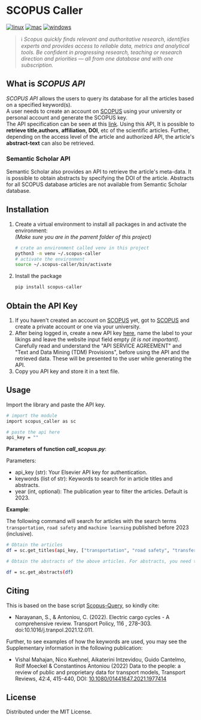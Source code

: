 # SCOPUS Caller

[![linux](https://github.com/vishalmhjn/scopus_caller/actions/workflows/main.yml/badge.svg?branch=master&event=push)](https://github.com/vishalmhjn/scopus_caller/actions/workflows/main.yml)
[![mac](https://github.com/vishalmhjn/scopus_caller/actions/workflows/mac.yml/badge.svg?branch=master&event=push)](https://github.com/vishalmhjn/scopus_caller/actions/workflows/mac.yml)
[![windows](https://github.com/vishalmhjn/scopus_caller/actions/workflows/windows.yml/badge.svg?branch=master&event=push)](https://github.com/vishalmhjn/scopus_caller/actions/workflows/windows.yml)

> ℹ️ _Scopus quickly finds relevant and authoritative research, identifies experts and provides access to reliable data,
> metrics and analytical tools. Be confident in progressing research, teaching or research direction and priorities
> — all from one database and with one subscription._

## What is _SCOPUS API_

_SCOPUS API_ allows the users to query its database for all the articles based on a specified keyword(s).  
A user needs to create an account on [SCOPUS](https://www.elsevier.com/solutions/scopus) using your university or
personal account and generate the SCOPUS key.  
The API specification can be seen at this [link](https://github.com/ElsevierDev/elsapy). Using this API, It is possible
to **retrieve title**,**authors**, **affiliation**, **DOI**, etc of the scientific articles. Further, depending on the
access level of the article and authorized API, the article's **abstract-text** can also be retrieved.

### Semantic Scholar API

Semantic Scholar also provides an API to retrieve the article's meta-data. It is possible to obtain abstracts by
specifying the DOI of the article. Abstracts for all SCOPUS database articles are not available from Semantic Scholar database.

## Installation

1. Create a virtual environment to install all packages in and activate the environment:  
   _(Make sure you are in the parrent folder of this project)_

   ```sh
   # crate an environment called venv in this project
   python3 -m venv ~/.scopus-caller
   # activate the environment
   source ~/.scopus-caller/bin/activate
   ```

2. Install the package

   ```sh
   pip install scopus-caller
   ```

## Obtain the API Key

1. If you haven't created an account on [SCOPUS](https://dev.elsevier.com) yet, got to
   [SCOPUS](https://www.elsevier.com/solutions/scopus) and create a private account or one via your university.
2. After being logged in, create a new API key [here](https://dev.elsevier.com/apikey/manage), name the label to your
   likings and leave the website input field empty _(it is not important)_.  
   Carefully read and understand the "API
   SERVICE AGREEMENT" and "Text and Data Mining (TDM) Provisions", before using the API and the retrieved data. These
   will be presented to the user while generating the API.
3. Copy you API key and store it in a text file.

## Usage

Import the library and paste the API key.

```sh
# import the module
import scopus_caller as sc

# paste the api here
api_key = ""
```

**Parameters of function _call_scopus.py_**:

Parameters:

- api_key (str): Your Elsevier API key for authentication.
- keywords (list of str): Keywords to search for in article titles and abstracts.
- year (int, optional): The publication year to filter the articles. Default is 2023.

**Example**:

The following command will search for articles with the search terms `transportation`, `road safety` and `machine learning` published before 2023 (inclusive).

```sh
# Obtain the articles
df = sc.get_titles(api_key, ["transportation", "road safety", "transfer learning"], 2023)

# Obtain the abstracts of the above articles. For abstracts, you need to specify the output of previous step as input and then run the following

df = sc.get_abstracts(df)
```

## Citing

This is based on the base script [Scopus-Query](https://github.com/nsanthanakrishnan/Scopus-Query), so kindly cite:

- Narayanan, S., & Antoniou, C. (2022). Electric cargo cycles - A comprehensive review. Transport Policy, 116 , 278–303.
  doi:10.1016/j.tranpol.2021.12.011.

Further, to see examples of how the keywords are used, you may see the Supplementary information in the following publication:

- Vishal Mahajan, Nico Kuehnel, Aikaterini Intzevidou, Guido Cantelmo, Rolf Moeckel & Constantinos Antoniou (2022) Data
  to the people: a review of public and proprietary data for transport models, Transport Reviews, 42:4, 415-440,
  DOI: [10.1080/01441647.2021.1977414](https://www.tandfonline.com/doi/full/10.1080/01441647.2021.1977414?scroll=top&needAccess=true)

## License

Distributed under the MIT License.
